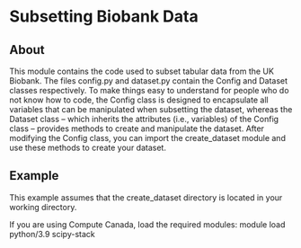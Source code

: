 # Subsetting Biobank Data

## About

This module contains the code used to subset tabular data from the UK Biobank. The files config.py and dataset.py contain the Config and Dataset classes respectively. To make things easy to understand for people who do not know how to code, the Config class is designed to encapsulate all variables that can be manipulated when subsetting the dataset, whereas the Dataset class – which inherits the attributes (i.e., variables) of the Config class – provides methods to create and manipulate the dataset. After modifying the Config class, you can import the create_dataset module and use these methods to create your dataset.

## Example

This example assumes that the create_dataset directory is located in your working directory.

If you are using Compute Canada, load the required modules:
    module load python/3.9 scipy-stack



